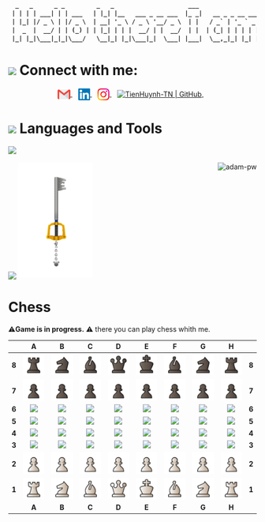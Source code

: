 <h4 align="center">

```diff

  _   _      _ _         _   _                     ___                            __       _                 _
 | | | | ___| | | ___   | |_| |__   ___ _ __ ___  |_ _|   __ _ _ __ ___     __ _ / _| __ _| | ___ ___  _ __ (_)
 | |_| |/ _ \ | |/ _ \  | __| '_ \ / _ \ '__/ _ \  | |   / _` | '_ ` _ \   / _` | |_ / _` | |/ __/ _ \| '_ \| |
 |  _  |  __/ | | (_) | | |_| | | |  __/ | |  __/  | |  | (_| | | | | | | | (_| |  _| (_| | | (_| (_) | | | | |
 |_| |_|\___|_|_|\___/   \__|_| |_|\___|_|  \___| |___|  \__,_|_| |_| |_|  \__,_|_|  \__,_|_|\___\___/|_| |_|_|


```

</h4>

<h1>
	<img src='https://raw.githubusercontent.com/ShahriarShafin/ShahriarShafin/main/Assets/handshake.gif' width="80px">
	Connect with me:
</h1>
<p align="center">
  <a href="" >
    <img align="center" alt="TienHuynh-TN | Gmail" width="26px" src="https://github.com/SatYu26/SatYu26/blob/master/Assets/Gmail.svg" />
  </a> &nbsp;&nbsp;

  <a href="" target="_blank">
    <img align="center" alt="TienHuynh-TN | Linkedin" width="24px" src="https://github.com/SatYu26/SatYu26/blob/master/Assets/Linkedin.svg" />
  </a> &nbsp;&nbsp;

  <a href="" target="_blank">
    <img align="center" alt="TienHuynh-TN | Instagram" width="24px" src="https://github.com/SatYu26/SatYu26/blob/master/Assets/Instagram.svg" />
  </a> &nbsp;&nbsp;

  <a href="" target="_blank">
    <img align="center" alt="TienHuynh-TN | GitHub" width="26px" src="https://upload.wikimedia.org/wikipedia/commons/thumb/a/ae/Github-desktop-logo-symbol.svg/1024px-Github-desktop-logo-symbol.svg.png" />
  </a> &nbsp;&nbsp;
<p>

<h1>
	<img src="https://media2.giphy.com/media/QssGEmpkyEOhBCb7e1/giphy.gif?cid=ecf05e47a0n3gi1bfqntqmob8g9aid1oyj2wr3ds3mg700bl&rid=giphy.gif" width="50px">
	Languages and Tools
</h1>

<a href="https://skillicons.dev">
	<img src="https://skillicons.dev/icons?i=git,gitlab,github,c,cpp,vim,vscode,javascript,typescript,html,css,wordpress,bash,react,tailwind,linux"/>
<a/>

<p>
	<img align="right" src="https://github.com/Adam-pw/Adam-pw/blob/main/animation_500_kxa883sd.gif" alt="adam-pw" />
	<img align='center' src='https://spotify-github-profile.vercel.app/api/view.svg?uid=9x76ebzx6hu3fepo11oclfqly&redirect=true][https://spotify-github-profile.vercel.app/api/view.svg?uid=9x76ebzx6hu3fepo11oclfqly&cover_image=true&theme=default&show_offline=false&background_color=121212&interchange=true'/>
	<img src="https://github.com/aFalkons/aFalKons/blob/main/sources/keyblade.gif" width="150"/>
</p>

<h1>
	Chess
</h1>

<p>

⚠**Game is in progress.** ⚠ there you can play chess whith me.

<!-- BEGIN CHESS BOARD -->
|   | A | B | C | D | E | F | G | H |   |
|---|:-:|:-:|:-:|:-:|:-:|:-:|:-:|:-:|:-:|
| **8** | <img src="img/black/rook.svg" width=50px> | <img src="img/black/knight.svg" width=50px> | <img src="img/black/bishop.svg" width=50px> | <img src="img/black/queen.svg" width=50px> | <img src="img/black/king.svg" width=50px> | <img src="img/black/bishop.svg" width=50px> | <img src="img/black/knight.svg" width=50px> | <img src="img/black/rook.svg" width=50px> | **8** |
| **7** | <img src="img/black/pawn.svg" width=50px> | <img src="img/black/pawn.svg" width=50px> | <img src="img/black/pawn.svg" width=50px> | <img src="img/black/pawn.svg" width=50px> | <img src="img/black/pawn.svg" width=50px> | <img src="img/black/pawn.svg" width=50px> | <img src="img/black/pawn.svg" width=50px> | <img src="img/black/pawn.svg" width=50px> | **7** |
| **6** | <img src="img/blank.png" width=50px> | <img src="img/blank.png" width=50px> | <img src="img/blank.png" width=50px> | <img src="img/blank.png" width=50px> | <img src="img/blank.png" width=50px> | <img src="img/blank.png" width=50px> | <img src="img/blank.png" width=50px> | <img src="img/blank.png" width=50px> | **6** |
| **5** | <img src="img/blank.png" width=50px> | <img src="img/blank.png" width=50px> | <img src="img/blank.png" width=50px> | <img src="img/blank.png" width=50px> | <img src="img/blank.png" width=50px> | <img src="img/blank.png" width=50px> | <img src="img/blank.png" width=50px> | <img src="img/blank.png" width=50px> | **5** |
| **4** | <img src="img/blank.png" width=50px> | <img src="img/blank.png" width=50px> | <img src="img/blank.png" width=50px> | <img src="img/blank.png" width=50px> | <img src="img/blank.png" width=50px> | <img src="img/blank.png" width=50px> | <img src="img/blank.png" width=50px> | <img src="img/blank.png" width=50px> | **4** |
| **3** | <img src="img/blank.png" width=50px> | <img src="img/blank.png" width=50px> | <img src="img/blank.png" width=50px> | <img src="img/blank.png" width=50px> | <img src="img/blank.png" width=50px> | <img src="img/blank.png" width=50px> | <img src="img/blank.png" width=50px> | <img src="img/blank.png" width=50px> | **3** |
| **2** | <img src="img/white/pawn.svg" width=50px> | <img src="img/white/pawn.svg" width=50px> | <img src="img/white/pawn.svg" width=50px> | <img src="img/white/pawn.svg" width=50px> | <img src="img/white/pawn.svg" width=50px> | <img src="img/white/pawn.svg" width=50px> | <img src="img/white/pawn.svg" width=50px> | <img src="img/white/pawn.svg" width=50px> | **2** |
| **1** | <img src="img/white/rook.svg" width=50px> | <img src="img/white/knight.svg" width=50px> | <img src="img/white/bishop.svg" width=50px> | <img src="img/white/queen.svg" width=50px> | <img src="img/white/king.svg" width=50px> | <img src="img/white/bishop.svg" width=50px> | <img src="img/white/knight.svg" width=50px> | <img src="img/white/rook.svg" width=50px> | **1** |
|   | **A** | **B** | **C** | **D** | **E** | **F** | **G** | **H** |   |
<!-- END CHESS BOARD -->

<!-- BEGIN MOVES LIST -->

<!-- END MOVES LIST -->

</p>
